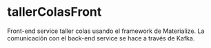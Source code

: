 # tallerColasFront
Front-end service taller colas usando el framework de Materialize. La comunicación con el back-end service se hace a través de Kafka.
